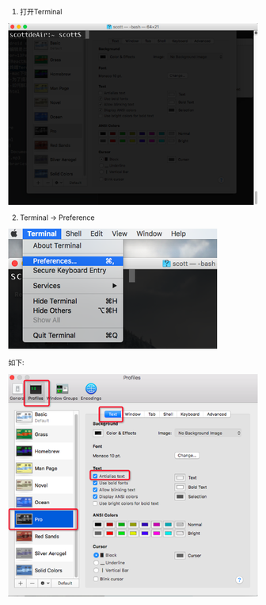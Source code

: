 
1. 打开Terminal

![](../img/16-6/1.png)

2. Terminal -> Preference

![](../img/16-6/2.png)

如下:

![](../img/16-6/3.png)






















